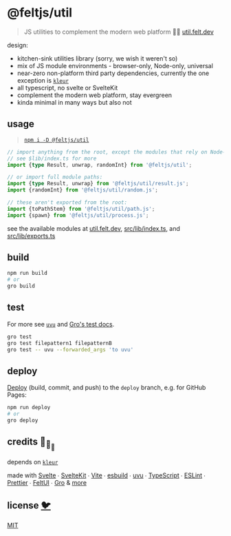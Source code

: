 # @feltjs/util

> JS utilities to complement the modern web platform 🦕🐋
> [util.felt.dev](https://util.felt.dev)

design:

- kitchen-sink utilities library (sorry, we wish it weren't so)
- mix of JS module environments - browser-only, Node-only, universal
- near-zero non-platform third party dependencies,
  currently the one exception is [`kleur`](https://github.com/lukeed/kleur)
- all typescript, no svelte or SvelteKit
- complement the modern web platform, stay evergreen
- kinda minimal in many ways but also not

## usage

> [`npm i -D @feltjs/util`](https://www.npmjs.com/package/@feltjs/util)

```ts
// import anything from the root, except the modules that rely on Node-only dependencies -
// see $lib/index.ts for more
import {type Result, unwrap, randomInt} from '@feltjs/util';

// or import full module paths:
import {type Result, unwrap} from '@feltjs/util/result.js';
import {randomInt} from '@feltjs/util/random.js';

// these aren't exported from the root:
import {toPathStem} from '@feltjs/util/path.js';
import {spawn} from '@feltjs/util/process.js';
```

see the available modules at [util.felt.dev](https://util.felt.dev),
[src/lib/index.ts](src/lib/index.ts),
and [src/lib/exports.ts](src/lib/exports.ts)

## build

```bash
npm run build
# or
gro build
```

## test

For more see [`uvu`](https://github.com/lukeed/uvu)
and [Gro's test docs](https://github.com/feltjs/gro/blob/main/src/docs/test.md).

```bash
gro test
gro test filepattern1 filepatternB
gro test -- uvu --forwarded_args 'to uvu'
```

## deploy

[Deploy](https://github.com/feltjs/gro/blob/main/src/docs/deploy.md)
(build, commit, and push) to the `deploy` branch, e.g. for GitHub Pages:

```bash
npm run deploy
# or
gro deploy
```

## credits 🐢<sub>🐢</sub><sub><sub>🐢</sub></sub>

depends on [`kleur`](https://github.com/lukeed/kleur)

made with [Svelte](https://github.com/sveltejs/svelte) ∙
[SvelteKit](https://github.com/sveltejs/kit) ∙
[Vite](https://github.com/vitejs/vite) ∙
[esbuild](https://github.com/evanw/esbuild) ∙
[uvu](https://github.com/lukeed/uvu) ∙
[TypeScript](https://github.com/microsoft/TypeScript) ∙
[ESLint](https://github.com/eslint/eslint) ∙
[Prettier](https://github.com/prettier/prettier) ∙
[FeltUI](https://github.com/feltjs/felt-ui) ∙
[Gro](https://github.com/feltjs/gro)
& [more](package.json)

## license [🐦](https://wikipedia.org/wiki/Free_and_open-source_software)

[MIT](LICENSE)
